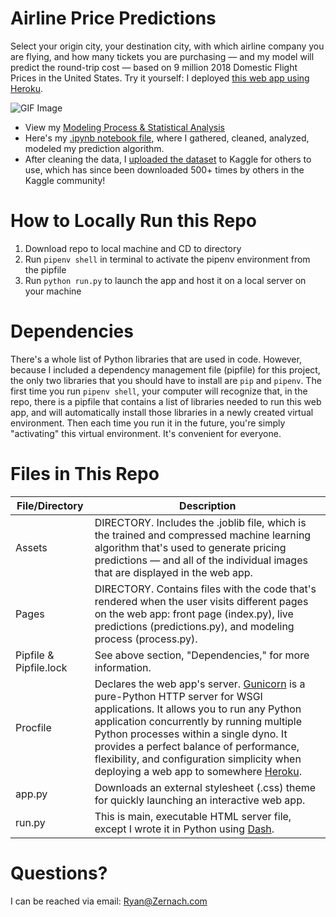 # Airline Price Predictions

Select your origin city, your destination city, with which airline company you are flying, and how many tickets you are purchasing — and my model will predict the round-trip cost — based on 9 million 2018 Domestic Flight Prices in the United States. Try it yourself: I deployed [this web app using Heroku](https://airline-price-predictions.herokuapp.com/).

![GIF Image](https://ryan.zernach.com/wp-content/uploads/Airline_Price_Predictor_made_with_giphy.gif)

* View my [Modeling Process & Statistical Analysis](https://ryan.zernach.com/portfolio/airline-price-predictor-how-are-flight-prices-calculated/)
* Here's my [.ipynb notebook file](https://colab.research.google.com/drive/1s3SJs2dpnH2LQvR9S3JNH2C-yD1na_4R?usp=sharing), where I gathered, cleaned, analyzed, modeled my prediction algorithm.
* After cleaning the data, I [uploaded the dataset](https://www.kaggle.com/zernach/2018-airplane-flights) to Kaggle for others to use, which has since been downloaded 500+ times by others in the Kaggle community!


# How to Locally Run this Repo
1. Download repo to local machine and CD to directory
2. Run `pipenv shell` in terminal to activate the pipenv environment from the pipfile
3. Run `python run.py` to launch the app and host it on a local server on your machine


# Dependencies
There's a whole list of Python libraries that are used in code. However, because I included a dependency management file (pipfile) for this project, the only two libraries that you should have to install are `pip` and `pipenv`. The first time you run `pipenv shell`, your computer will recognize that, in the repo, there is a pipfile that contains a list of libraries needed to run this web app, and will automatically install those libraries in a newly created virtual environment. Then each time you run it in the future, you're simply "activating" this virtual environment. It's convenient for everyone.

# Files in This Repo
File/Directory | Description
--- | ---
Assets | DIRECTORY. Includes the .joblib file, which is the trained and compressed machine learning algorithm that's used to generate pricing predictions — and all of the individual images that are displayed in the web app.
Pages | DIRECTORY. Contains files with the code that's rendered when the user visits different pages on the web app: front page (index.py), live predictions (predictions.py), and modeling process (process.py).
Pipfile & Pipfile.lock | See above section, "Dependencies," for more information.
Procfile | Declares the web app's server. [Gunicorn](https://gunicorn.org/) is a pure-Python HTTP server for WSGI applications. It allows you to run any Python application concurrently by running multiple Python processes within a single dyno. It provides a perfect balance of performance, flexibility, and configuration simplicity when deploying a web app to somewhere [Heroku](https://devcenter.heroku.com/articles/procfile).
app.py | Downloads an external stylesheet (.css) theme for quickly launching an interactive web app.
run.py | This is main, executable HTML server file, except I wrote it in Python using [Dash](https://dash.plotly.com/introduction).


# Questions?
I can be reached via email: [Ryan@Zernach.com](mailto:Ryan@Zernach.com)